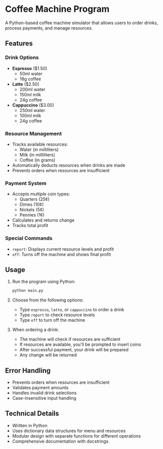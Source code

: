# Coffee Machine Program

A Python-based coffee machine simulator that allows users to order drinks, process payments, and manage resources.

## Features

### Drink Options
- **Espresso** ($1.50)
  - 50ml water
  - 18g coffee
- **Latte** ($2.50)
  - 200ml water
  - 150ml milk
  - 24g coffee
- **Cappuccino** ($3.00)
  - 250ml water
  - 100ml milk
  - 24g coffee

### Resource Management
- Tracks available resources:
  - Water (in milliliters)
  - Milk (in milliliters)
  - Coffee (in grams)
- Automatically deducts resources when drinks are made
- Prevents orders when resources are insufficient

### Payment System
- Accepts multiple coin types:
  - Quarters (25¢)
  - Dimes (10¢)
  - Nickels (5¢)
  - Pennies (1¢)
- Calculates and returns change
- Tracks total profit

### Special Commands
- `report`: Displays current resource levels and profit
- `off`: Turns off the machine and shows final profit

## Usage

1. Run the program using Python:
   ```bash
   python main.py
   ```

2. Choose from the following options:
   - Type `espresso`, `latte`, or `cappuccino` to order a drink
   - Type `report` to check resource levels
   - Type `off` to turn off the machine

3. When ordering a drink:
   - The machine will check if resources are sufficient
   - If resources are available, you'll be prompted to insert coins
   - After successful payment, your drink will be prepared
   - Any change will be returned

## Error Handling
- Prevents orders when resources are insufficient
- Validates payment amounts
- Handles invalid drink selections
- Case-insensitive input handling

## Technical Details
- Written in Python
- Uses dictionary data structures for menu and resources
- Modular design with separate functions for different operations
- Comprehensive documentation with docstrings 
